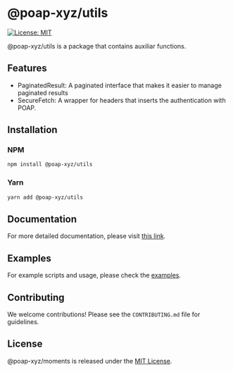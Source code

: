 # @poap-xyz/utils

[![License: MIT](https://img.shields.io/badge/License-MIT-green.svg)](https://opensource.org/licenses/MIT)

@poap-xyz/utils is a package that contains auxiliar functions.

## Features

- PaginatedResult: A paginated interface that makes it easier to manage paginated results
- SecureFetch: A wrapper for headers that inserts the authentication with POAP.

## Installation

### NPM

```bash
npm install @poap-xyz/utils
```

### Yarn

```bash
yarn add @poap-xyz/utils
```

## Documentation

For more detailed documentation, please visit [this link](https://documentation.poap.tech/docs).

## Examples

For example scripts and usage, please check the [examples](https://github.com/poap-xyz/poap.js/tree/main/examples).

## Contributing

We welcome contributions! Please see the `CONTRIBUTING.md` file for guidelines.

## License

@poap-xyz/moments is released under the [MIT License](https://opensource.org/licenses/MIT).

